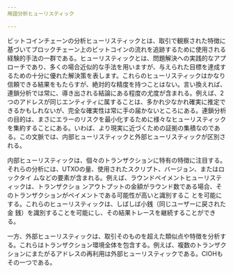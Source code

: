 ```yaml
---
用語分析ヒューリスティック

---
```

ビットコインチェーンの分析ヒューリスティックとは、取引で観察された特徴に基づいてブロックチェーン上のビットコインの流れを追跡するために使用される経験的手法の一群である。ヒューリスティックとは、問題解決への実践的なアプローチであり、多くの場合近似的な手法を用いますが、与えられた目標を達成するための十分に優れた解決策を表します。これらのヒューリスティックはかなり信頼できる結果をもたらすが、絶対的な精度を持つことはない。言い換えれば、連鎖分析では常に、導き出される結論にある程度の尤度が含まれる。例えば、2つのアドレスが同じエンティティに属することは、多かれ少なかれ確実に推定できるかもしれないが、完全な確実性は常に手の届かないところにある。連鎖分析の目的は、まさにエラーのリスクを最小化するために様々なヒューリスティックを集約することにある。いわば、より現実に近づくための証拠の集積なのである。この文脈では、内部ヒューリスティックと外部ヒューリスティックが区別される。

内部ヒューリスティックは、個々のトランザクションに特有の特徴に注目する。それらの分析には、UTXOの量、使用されたスクリプト、バージョン、またはロックタイ ムなどの要素が含まれる。例えば、ラウンドペイメントヒューリスティックは、トランザクショ ンアウトプットの金額がラウンド数である場合、そのトランザクションがペイメントである可能性が高いと識別するこ とを可能にする。これらのヒューリスティックは、しばしば小銭（同じユーザーに戻された金 銭）を識別することを可能にし、その結果トレースを継続することができる。

一方、外部ヒューリスティックは、取引そのものを超えた類似点や特徴を分析する。これらはトランザクション環境全体を包含する。例えば、複数のトランザクションにまたがるアドレスの再利用は外部ヒューリスティックである。CIOHもその一つである。